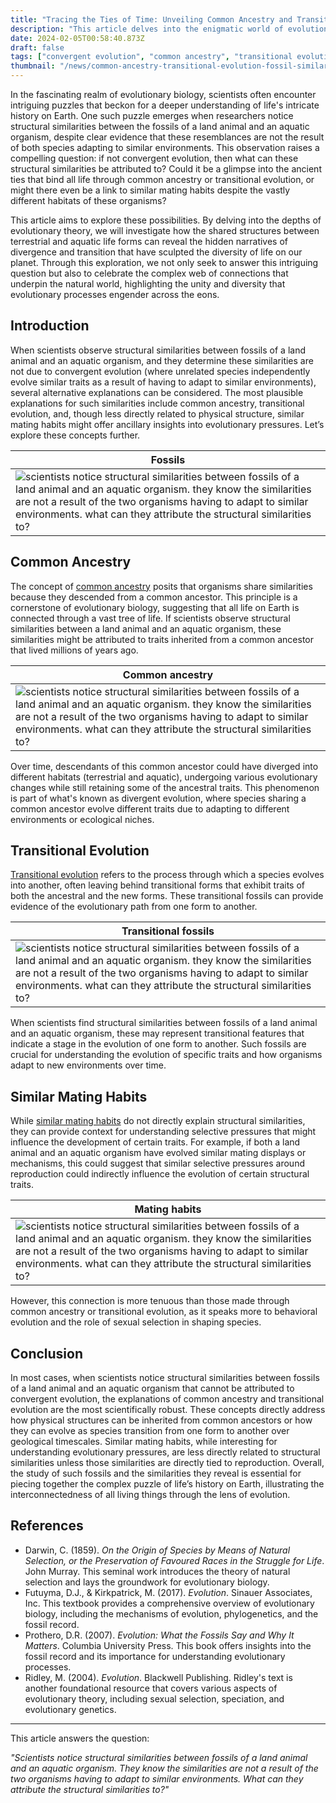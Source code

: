 ```yaml
---
title: "Tracing the Ties of Time: Unveiling Common Ancestry and Transitional Evolution through Fossil Similarities"
description: "This article delves into the enigmatic world of evolutionary biology, exploring the structural similarities between land animal and aquatic organism fossils not attributed to convergent evolution, and investigates the roles of common ancestry, transitional evolution, and evolutionary processes in shaping the diversity of life on Earth."
date: 2024-02-05T00:58:40.873Z
draft: false
tags: ["convergent evolution", "common ancestry", "transitional evolution", "similar mating habits", "common ancestry", transitional evolution, fossil similarities, evolutionary biology, divergent evolution, structural similarities in fossils, land and aquatic organisms evolution, evolutionary adaptation, transitional fossils, evolutionary processes]
thumbnail: "/news/common-ancestry-transitional-evolution-fossil-similarities/thumb.webp"
---
```


In the fascinating realm of evolutionary biology, scientists often encounter intriguing puzzles that beckon for a deeper understanding of life's intricate history on Earth. One such puzzle emerges when researchers notice structural similarities between the fossils of a land animal and an aquatic organism, despite clear evidence that these resemblances are not the result of both species adapting to similar environments. This observation raises a compelling question: if not convergent evolution, then what can these structural similarities be attributed to? Could it be a glimpse into the ancient ties that bind all life through common ancestry or transitional evolution, or might there even be a link to similar mating habits despite the vastly different habitats of these organisms?

This article aims to explore these possibilities. By delving into the depths of evolutionary theory, we will investigate how the shared structures between terrestrial and aquatic life forms can reveal the hidden narratives of divergence and transition that have sculpted the diversity of life on our planet. Through this exploration, we not only seek to answer this intriguing question but also to celebrate the complex web of connections that underpin the natural world, highlighting the unity and diversity that evolutionary processes engender across the eons.

## Introduction 

When scientists observe structural similarities between fossils of a land animal and an aquatic organism, and they determine these similarities are not due to convergent evolution (where unrelated species independently evolve similar traits as a result of having to adapt to similar environments), several alternative explanations can be considered. The most plausible explanations for such similarities include common ancestry, transitional evolution, and, though less directly related to physical structure, similar mating habits might offer ancillary insights into evolutionary pressures. Let’s explore these concepts further.


|Fossils|
|---|
|![scientists notice structural similarities between fossils of a land animal and an aquatic organism. they know the similarities are not a result of the two organisms having to adapt to similar environments. what can they attribute the structural similarities to?](/news/common-ancestry-transitional-evolution-fossil-similarities/fossils.webp)|

## Common Ancestry

The concept of [common ancestry](https://en.wikipedia.org/wiki/Common_descent) posits that organisms share similarities because they descended from a common ancestor. This principle is a cornerstone of evolutionary biology, suggesting that all life on Earth is connected through a vast tree of life. If scientists observe structural similarities between a land animal and an aquatic organism, these similarities might be attributed to traits inherited from a common ancestor that lived millions of years ago. 


|Common ancestry|
|---|
|![scientists notice structural similarities between fossils of a land animal and an aquatic organism. they know the similarities are not a result of the two organisms having to adapt to similar environments. what can they attribute the structural similarities to?](/news/common-ancestry-transitional-evolution-fossil-similarities/common.png)|

Over time, descendants of this common ancestor could have diverged into different habitats (terrestrial and aquatic), undergoing various evolutionary changes while still retaining some of the ancestral traits. This phenomenon is part of what's known as divergent evolution, where species sharing a common ancestor evolve different traits due to adapting to different environments or ecological niches.

## Transitional Evolution

[Transitional evolution](https://en.wikipedia.org/wiki/Transitional_fossil) refers to the process through which a species evolves into another, often leaving behind transitional forms that exhibit traits of both the ancestral and the new forms. These transitional fossils can provide evidence of the evolutionary path from one form to another. 

|Transitional fossils|
|---|
|![scientists notice structural similarities between fossils of a land animal and an aquatic organism. they know the similarities are not a result of the two organisms having to adapt to similar environments. what can they attribute the structural similarities to?](/news/common-ancestry-transitional-evolution-fossil-similarities/trans.gif)|

When scientists find structural similarities between fossils of a land animal and an aquatic organism, these may represent transitional features that indicate a stage in the evolution of one form to another. Such fossils are crucial for understanding the evolution of specific traits and how organisms adapt to new environments over time.

## Similar Mating Habits

While [similar mating habits](https://en.wikipedia.org/wiki/Alternative_mating_strategy) do not directly explain structural similarities, they can provide context for understanding selective pressures that might influence the development of certain traits. For example, if both a land animal and an aquatic organism have evolved similar mating displays or mechanisms, this could suggest that similar selective pressures around reproduction could indirectly influence the evolution of certain structural traits. 

|Mating habits|
|---|
|![scientists notice structural similarities between fossils of a land animal and an aquatic organism. they know the similarities are not a result of the two organisms having to adapt to similar environments. what can they attribute the structural similarities to?](/news/common-ancestry-transitional-evolution-fossil-similarities/similar.png)

However, this connection is more tenuous than those made through common ancestry or transitional evolution, as it speaks more to behavioral evolution and the role of sexual selection in shaping species.

## Conclusion

In most cases, when scientists notice structural similarities between fossils of a land animal and an aquatic organism that cannot be attributed to convergent evolution, the explanations of common ancestry and transitional evolution are the most scientifically robust. These concepts directly address how physical structures can be inherited from common ancestors or how they can evolve as species transition from one form to another over geological timescales. Similar mating habits, while interesting for understanding evolutionary pressures, are less directly related to structural similarities unless those similarities are directly tied to reproduction. Overall, the study of such fossils and the similarities they reveal is essential for piecing together the complex puzzle of life’s history on Earth, illustrating the interconnectedness of all living things through the lens of evolution.

## References

- Darwin, C. (1859). *On the Origin of Species by Means of Natural Selection, or the Preservation of Favoured Races in the Struggle for Life*. John Murray. This seminal work introduces the theory of natural selection and lays the groundwork for evolutionary biology.
- Futuyma, D.J., & Kirkpatrick, M. (2017). *Evolution*. Sinauer Associates, Inc. This textbook provides a comprehensive overview of evolutionary biology, including the mechanisms of evolution, phylogenetics, and the fossil record.
- Prothero, D.R. (2007). *Evolution: What the Fossils Say and Why It Matters*. Columbia University Press. This book offers insights into the fossil record and its importance for understanding evolutionary processes.
- Ridley, M. (2004). *Evolution*. Blackwell Publishing. Ridley's text is another foundational resource that covers various aspects of evolutionary theory, including sexual selection, speciation, and evolutionary genetics.

---

This article answers the question:

*"Scientists notice structural similarities between fossils of a land animal and an aquatic organism. They know the similarities are not a result of the two organisms having to adapt to similar environments. What can they attribute the structural similarities to?"*